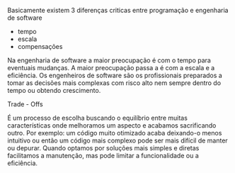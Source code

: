 Basicamente existem 3 diferenças criticas entre programação e engenharia de software

- tempo
- escala
- compensações

Na engenharia de software a maior preocupação é com o tempo para eventuais mudanças. A maior preocupação passa a é com a escala e a eficiência. Os engenheiros de software são os profissionais preparados a tomar as decisões mais complexas com risco alto nem sempre dentro do tempo ou obtendo crescimento.

Trade - Offs

É um processo de escolha buscando o equilíbrio entre muitas características onde melhoramos um aspecto e acabamos sacrificando outro. Por exemplo: um código muito otimizado acaba deixando-o menos intuitivo ou então um código mais complexo pode ser mais difícil de manter ou depurar. Quando optamos por soluções mais simples e diretas facilitamos a manutenção, mas pode limitar a funcionalidade ou a eficiência.
